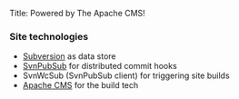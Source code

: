 Title: Powered by The Apache CMS!

### Site technologies

- [Subversion](http://subversion.apache.org/) as data store
- [SvnPubSub](https://journal.paul.querna.org/articles/2010/10/22/evolution-of-apaches-websites/) for distributed commit hooks
- SvnWcSub (SvnPubSub client) for triggering site builds
- [Apache CMS](http://www.apache.org/dev/cms) for the build tech
